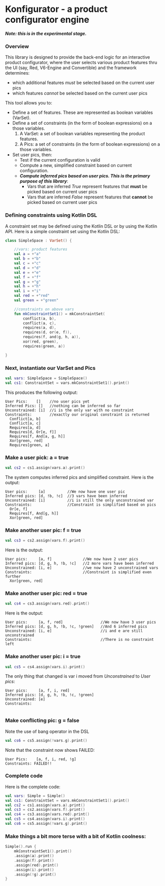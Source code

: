 # Konfigurator - a product configurator engine

**_Note: this is in the experimental stage._**

### Overview
This library is designed to provide the back-end logic for an interactive product configurator,
where the user selects various product features thru the UI (say, Red, V6-Engine and Convertible) 
and the framework determines:

- which additional features _must_ be selected based on the current user pics
- which features _cannot_ be selected based on the current user pics
 
This tool allows you to:
 
- Define a set of features. These are represented as boolean variables (VarSet).
- Define a set of constraints (in the form of boolean expressions) on a those variables. 
  1. A VarSet: a set of boolean variables representing the product features.      
  2. A Pics: a set of constraints (in the form of boolean expressions) on a those variables.
- Set user pics, then:
    - Test if the current configuration is valid
    - Compute a new, simplified constraint based on current configuration.
    - _**Compute inferred pics based on user pics. This is the primary purpose of this library**_:
      - Vars that are inferred _True_ represent features that **must** be picked based on current user pics
      - Vars that are inferred _False_ represent features that **cannot** be picked based on current user pics
         

### Defining constraints using Kotlin DSL
A constraint set may be defined using the Kotlin DSL or 
by using the Kotlin API. 
Here is a simple constraint set using the Kotlin DSL:

```kotlin
class SimpleSpace : VarSet() {

    //vars: product features
    val a = +"a"
    val b = +"b"
    val c = +"c"
    val d = +"d"
    val e = +"e"
    val f = +"f"
    val g = +"g"
    val h = +"h"
    val i = +"i"
    val red = +"red"
    val green = +"green"

    //constraints on above vars
    fun mkConstraintSet1() = mkConstraintSet(
        conflict(a, b),
        conflict(a, c),
        requires(a, d),
        requires(d, or(e, f)),
        requires(f, and(g, h, a)),
        xor(red, green),
        requires(green, a))

}
```

### Next, instantiate our VarSet and Pics 

```kotlin
val vars: SimpleSpace = SimpleSpace()
val cs1: ConstraintSet = vars.mkConstraintSet1().print()
```

This produces the following output:

```
User Pics:    []    //no user pics yet
Inferred Pics: []   //nothing can be inferred so far
Unconstrained: [i]  //i is the only var with no constraint
Constraints:        //exactly our original constraint is returned
  Conflict[a, b]
  Conflict[a, c]
  Requires[a, d]
  Requires[d, Or[e, f]]
  Requires[f, And[a, g, h]]
  Xor[green, red]
  Requires[green, a]
```

### Make a user pick: a = true

```kotlin
val cs2 = cs1.assign(vars.a).print()
```

The system computes inferred pics and simplified constraint.
Here is the output:

```
User pics:     [a]          //We now have one user pic
Inferred pics: [d, !b, !c]  //3 vars have been inferred
Unconstrained: [i]          //i is still the only unconstrained var
Constraints:                //Constraint is simplified based on pics
  Or[e, f]
  Requires[f, And[g, h]]
  Xor[green, red]
```

### Make another user pic: f = true
```kotlin
val cs3 = cs2.assign(vars.f).print()
```

Here is the output:

```
User pics:     [a, f]              //We now have 2 user pics
Inferred pics: [d, g, h, !b, !c]   //2 more vars have been inferred
Unconstrained: [i, e]              //we now have 2 unconstrained vars 
Constraints:                       //Constraint is simplified even further
  Xor[green, red]
```  

### Make another user pic: red = true
```kotlin
val cs4 = cs3.assign(vars.red).print()
```

Here is the output:
```
User pics:     [a, f, red]                 //We now have 3 user pics
Inferred pics: [d, g, h, !b, !c, !green]   //And 6 inferred pics
Unconstrained: [i, e]                      //i and e are still unconstrained
Constraints:                               //There is no constraint left
```  

### Make another user pic: i = true
```kotlin
val cs5 = cs4.assign(vars.i).print()
```

The only thing that changed is var i moved 
from _Unconstrained_ to _User pics_:

```
User pics:     [a, f, i, red]
Inferred pics: [d, g, h, !b, !c, !green]
Unconstrained: [e]
Constraints: 
                             
```  

### Make conflicting pic: g = false

Note the use of bang operator in the DSL
```kotlin
val cs6 = cs5.assign(!vars.g).print()
```

Note that the constraint now shows FAILED:

```
User Pics:    [a, f, i, red, !g]
Constraints: FAILED!!
```

### Complete code

Here is the complete code:

```kotlin
val vars: Simple = Simple()
val cs1: ConstraintSet = vars.mkConstraintSet1().print()
val cs2 = cs1.assign(vars.a).print()
val cs3 = cs2.assign(vars.f).print()
val cs4 = cs3.assign(vars.red).print()
val cs5 = cs4.assign(vars.i).print()
val cs6 = cs5.assign(!vars.g).print()
```

### Make things a bit more terse with a bit of Kotlin coolness:

```kotlin
Simple().run {
    mkConstraintSet1().print()
    .assign(a).print()
    .assign(f).print()
    .assign(red).print()
    .assign(i).print()
    .assign(!g).print()
}
```